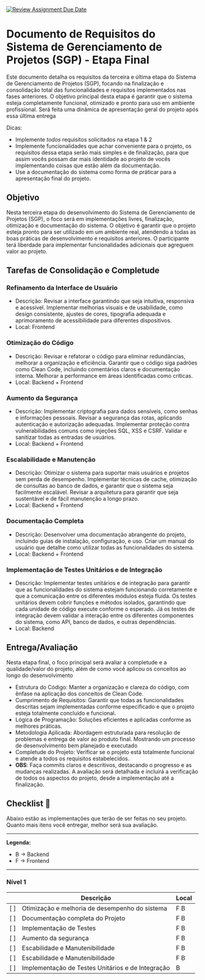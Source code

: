 [![Review Assignment Due Date](https://classroom.github.com/assets/deadline-readme-button-22041afd0340ce965d47ae6ef1cefeee28c7c493a6346c4f15d667ab976d596c.svg)](https://classroom.github.com/a/JSoT-gav)
# Documento de Requisitos do Sistema de Gerenciamento de Projetos (SGP) - Etapa Final

Este documento detalha os requisitos da terceira e última etapa do Sistema de Gerenciamento de Projetos (SGP), focando na finalização e consolidação total das funcionalidades e requisitos implementados nas fases anteriores. O objetivo principal desta etapa é garantir que o sistema esteja completamente funcional, otimizado e pronto para uso em ambiente profissional. Será feita uma dinâmica de apresentação geral do projeto após essa última entrega

Dicas:
- Implemente *todos* requisitos solicitados na etapa 1 & 2
- Implemente funcionalidades que achar conveniente para o projeto, os requisitos dessa etapa serão mais simples e de finalização, para que assim vocês possam dar mais identidade ao projeto de vocês implementando coisas que estão além da documentação.
- Use a documentação do sistema como forma de práticar para a apresentação final do projeto.


## Objetivo

Nesta terceira etapa do desenvolvimento do Sistema de Gerenciamento de Projetos (SGP), o foco será em implementações livres, finalização, otimização e documentação do sistema. O objetivo é garantir que o projeto esteja pronto para ser utilizado em um ambiente real, atendendo a todas as boas práticas de desenvolvimento e requisitos anteriores. O participante terá liberdade para implementar funcionalidades adicionais que agreguem valor ao projeto.

## **Tarefas de Consolidação e Completude**

### **Refinamento da Interface de Usuário**

- Descrição: Revisar a interface garantindo que seja intuitiva, responsiva e acessível. Implementar melhorias visuais e de usabilidade, como design consistente, ajustes de cores, tipografia adequada e aprimoramento de acessibilidade para diferentes dispositivos.
- Local: Frontend

### **Otimização do Código**

- Descrição: Revisar e refatorar o código para eliminar redundâncias, melhorar a organização e eficiência. Garantir que o código siga padrões como Clean Code, incluindo comentários claros e documentação interna. Melhorar a performance em áreas identificadas como críticas.
- Local: Backend + Frontend

### **Aumento da Segurança**
- Descrição: Implementar criptografia para dados sensíveis, como senhas e informações pessoais. Revisar a segurança das rotas, aplicando autenticação e autorização adequadas. Implementar proteção contra vulnerabilidades comuns como injeções SQL, XSS e CSRF. Validar e sanitizar todas as entradas de usuários.
- Local: Backend + Frontend

### **Escalabilidade e Manutenção**
- Descrição: Otimizar o sistema para suportar mais usuários e projetos sem perda de desempenho. Implementar técnicas de cache, otimização de consultas ao banco de dados, e garantir que o sistema seja facilmente escalável. Revisar a arquitetura para garantir que seja sustentável e de fácil manutenção a longo prazo.
- Local: Backend + Frontend

### **Documentação Completa**
- Descrição: Desenvolver uma documentação abrangente do projeto, incluindo guias de instalação, configuração, e uso. Criar um manual do usuário que detalhe como utilizar todas as funcionalidades do sistema.
- Local: Backend + Frontend

### **Implementação de Testes Unitários e de Integração**
- Descrição:  Implementar testes unitários e de integração para garantir que as funcionalidades do sistema estejam funcionando corretamente e que a comunicação entre os diferentes módulos esteja fluida. Os testes unitários devem cobrir funções e métodos isolados, garantindo que cada unidade de código execute conforme o esperado. Já os testes de integração devem validar a interação entre os diferentes componentes do sistema, como API, banco de dados, e outras dependências.
- Local: Backend

## **Entrega/Avaliação** 
Nesta etapa final, o foco principal será avaliar a completude e a qualidade/valor do projeto, além de como você aplicou os conceitos ao longo do desenvolvimento


- Estrutura do Código: Manter a organização e clareza do código, com ênfase na aplicação dos conceitos de Clean Code.
- Cumprimento de Requisitos: Garantir que todas as funcionalidades descritas sejam implementadas conforme especificado e que o projeto esteja totalmente concluído e funcional.
- Lógica de Programação: Soluções eficientes e aplicadas conforme as melhores práticas.
- Metodologia Aplicada: Abordagem estruturada para resolução de problemas e entrega de valor ao produto final. Mostrando um processo de desenvolvimento bem planejado e executado
- Completude do Projeto: Verificar se o projeto está totalmente funcional e atende a todos os requisitos estabelecidos.
- **OBS**: Faça commits claros e descritivos, destacando o progresso e as mudanças realizadas. A avaliação será detalhada e incluirá a verificação de todos os aspectos do projeto, desde a implementação até a finalização.

## Checklist 📝

Abaixo estão as implementações que terão de ser feitas no seu projeto. Quanto mais itens você entregar, melhor será sua avaliação.

---

**Legenda:**

- B -> Backend
- F -> Frontend

---

### Nível 1

|     | Descrição	                                            | Local |
| --- | ------------------------------------------------      | ----- |
| [ ] |	Otimização e melhoria de desempenho do sistema	    |  F B  |
| [ ] | Documentação completa do Projeto    |  F B  |
| [ ] | Implementação de Testes   |  F B  |
| [ ] | Aumento da segurança   |  F B  |
| [ ] | Escabilidade e Manutenibilidade   |  F B  |
| [ ] | Escabilidade e Manutenibilidade   |  F B  |
| [ ] | Implementação de Testes Unitários e de Integração   |   B  |






